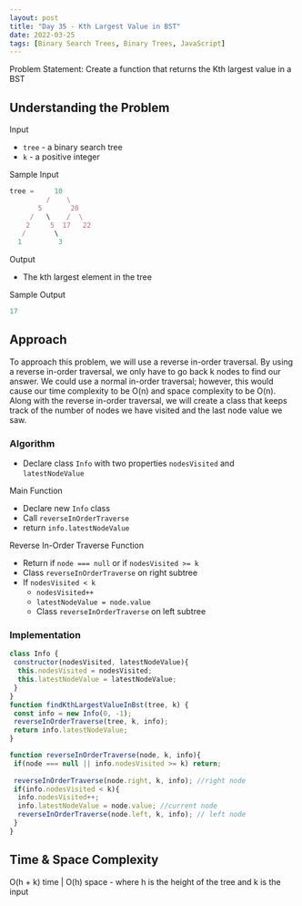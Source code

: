```yaml
---
layout: post
title: "Day 35 - Kth Largest Value in BST"
date: 2022-03-25
tags: [Binary Search Trees, Binary Trees, JavaScript]
---
```


Problem Statement: Create a function that returns the Kth largest value in a BST

## Understanding the Problem

Input

* `tree` - a binary search tree
* `k` - a positive integer

Sample Input

```js
tree =     10
         /    \
       5       20
     /   \    /  \
    2     5  17   22
   /       \   
  1         3 
```

Output

* The kth largest element in the tree

Sample Output

```js
17
```

## Approach

To approach this problem, we will use a reverse in-order traversal. By using a reverse in-order traversal, we only have to go back k nodes to find our answer. We could use a normal in-order traversal; however, this would cause our time complexity to be O(n) and space complexity to be O(n). Along with the reverse in-order traversal, we will create a class that keeps track of the number of nodes we have visited and the last node value we saw.

### Algorithm

* Declare class `Info` with two properties `nodesVisited` and `latestNodeValue`

Main Function

* Declare new `Info` class
* Call `reverseInOrderTraverse`
* return `info.latestNodeValue`

Reverse In-Order Traverse Function

* Return if `node === null` or if `nodesVisited >= k`
* Class `reverseInOrderTraverse` on right subtree
* If `nodesVisited < k`
  * `nodesVisited++`
  * `latestNodeValue = node.value`
  * Class `reverseInOrderTraverse` on left subtree  

### Implementation

```js
class Info {
 constructor(nodesVisited, latestNodeValue){
  this.nodesVisited = nodesVisited;
  this.latestNodeValue = latestNodeValue;
 }
}
function findKthLargestValueInBst(tree, k) {
 const info = new Info(0, -1);
 reverseInOrderTraverse(tree, k, info);
 return info.latestNodeValue;
}

function reverseInOrderTraverse(node, k, info){
 if(node === null || info.nodesVisited >= k) return;
 
 reverseInOrderTraverse(node.right, k, info); //right node
 if(info.nodesVisited < k){
  info.nodesVisited++;
  info.latestNodeValue = node.value; //current node
  reverseInOrderTraverse(node.left, k, info); // left node
 }
}
```

## Time & Space Complexity

O(h + k) time | O(h) space - where h is the height of the tree and k is the input
